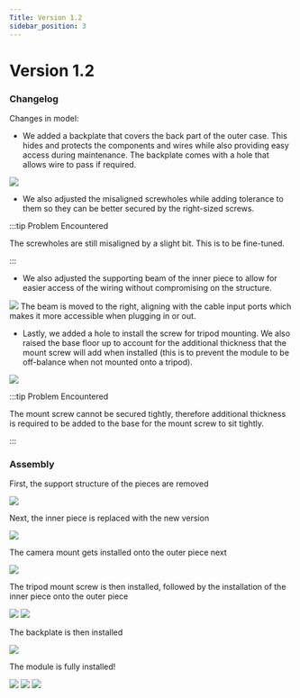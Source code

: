```yaml
---
Title: Version 1.2
sidebar_position: 3
---
```


# Version 1.2

### Changelog

Changes in model:

- We added a backplate that covers the back part of the outer case. This hides and protects the components and wires while also providing easy access during maintenance. The backplate comes with a hole that allows wire to pass if required.

![](../../static/img/v1-2/1-2-1.jpg)

- We also adjusted the misaligned screwholes while adding tolerance to them so they can be better secured by the right-sized screws.

:::tip Problem Encountered

The screwholes are still misaligned by a slight bit. This is to be fine-tuned.

:::

- We also adjusted the supporting beam of the inner piece to allow for easier access of the wiring without compromising on the structure.

![](../../static/img/v1-2/1-2-5.jpg)
The beam is moved to the right, aligning with the cable input ports which makes it more accessible when plugging in or out.

- Lastly, we added a hole to install the screw for tripod mounting. We also raised the base floor up to account for the additional thickness that the mount screw will add when installed (this is to prevent the module to be off-balance when not mounted onto a tripod).

![](../../static/img/v1-2/1-2-14.png)

:::tip Problem Encountered

The mount screw cannot be secured tightly, therefore additional thickness is required to be added to the base for the mount screw to sit tightly.

:::

### Assembly

First, the support structure of the pieces are removed

![](../../static/img/v1-2/1-2-4.jpg)

Next, the inner piece is replaced with the new version

![](../../static/img/v1-2/1-2-5.jpg)

The camera mount gets installed onto the outer piece next

![](../../static/img/v1-2/1-2-7.jpg)

The tripod mount screw is then installed, followed by the installation of the inner piece onto the outer piece

![](../../static/img/v1-2/1-2-8.jpg)
![](../../static/img/v1-2/1-2-9.jpg)

The backplate is then installed

![](../../static/img/v1-2/1-2-13.jpg)

The module is fully installed!

![](../../static/img/v1-2/1-2-10.jpg)
![](../../static/img/v1-2/1-2-12.jpg)
![](../../static/img/v1-2/1-2-11.jpg)
